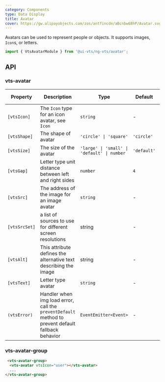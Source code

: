 ```yaml
---
category: Components
type: Data Display
title: Avatar
cover: https://gw.alipayobjects.com/zos/antfincdn/aBcnbw68hP/Avatar.svg
---
```


Avatars can be used to represent people or objects. It supports images, `Icon`s, or letters.

```ts
import { VtsAvatarModule } from '@ui-vts/ng-vts/avatar';
```

## API

### vts-avatar

| Property | Description | Type | Default | Global Config |
| -------- | ----------- | ---- | ------- | ------------- |
| `[vtsIcon]` | The `Icon` type for an icon avatar, see `Icon` | `string` | - |
| `[vtsShape]` | The shape of avatar | `'circle' \| 'square'` | `'circle'` | ✅ |
| `[vtsSize]` | The size of the avatar | `'large' \| 'small' \| 'default' \| number` | `'default'` | ✅ |
| `[vtsGap]` | Letter type unit distance between left and right sides | `number` | `4` | ✅ |
| `[vtsSrc]` | The address of the image for an image avatar | `string` | - |
| `[vtsSrcSet]` | a list of sources to use for different screen resolutions | string | - |
| `[vtsAlt]` | This attribute defines the alternative text describing the image | string | - |
| `[vtsText]` | Letter type avatar | `string` | - |
| `(vtsError)` | Handler when img load error, call the `preventDefault` method to prevent default fallback behavior | `EventEmitter<Event>` | - |

### vts-avatar-group

```html
 <vts-avatar-group>
  <vts-avatar vtsIcon="user"></vts-avatar>
  ...
</vts-avatar-group>
```
